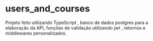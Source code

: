 # users_and_courses
Projeto feito utilizando TypeScript , banco de dados postgres para a elaboração da API, funções de validação utilizando jwt , retornos e middlewares personalizados.
